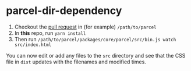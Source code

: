 # parcel-dir-dependency

1. Checkout the [pull request](https://github.com/parcel-bundler/parcel/pull/6299) in (for example) `/path/to/parcel`
1. In **this** repo, run `yarn install`
1. Then run `/path/to/parcel/packages/core/parcel/src/bin.js watch src/index.html`

You can now edit or add any files to the `src` directory and see that the CSS file in `dist` updates with the filenames and modified times.
